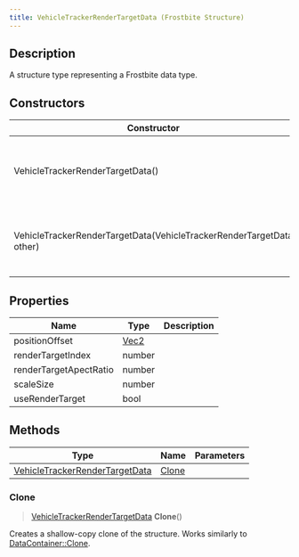 ```yaml
---
title: VehicleTrackerRenderTargetData (Frostbite Structure)
---
```

## Description

A structure type representing a Frostbite data type.

## Constructors

| Constructor                                                          | Description                                              |
| -------------------------------------------------------------------- | -------------------------------------------------------- |
| VehicleTrackerRenderTargetData()                                     | Create a new instance of this structure type.            |
| VehicleTrackerRenderTargetData(VehicleTrackerRenderTargetData other) | Create a reference copy of a structure of the same type. |

## Properties

| Name                   | Type                              | Description |
| ---------------------- | --------------------------------- | ----------- |
| positionOffset         | [Vec2](/vext/ref/cls/shr/Vec2) |             |
| renderTargetIndex      | number                            |             |
| renderTargetApectRatio | number                            |             |
| scaleSize              | number                            |             |
| useRenderTarget        | bool                              |             |

## Methods

| Type                                                             | Name            | Parameters |
| ---------------------------------------------------------------- | --------------- | ---------- |
| [VehicleTrackerRenderTargetData](VehicleTrackerRenderTargetData) | [Clone](#clone) |            |

### Clone

> [VehicleTrackerRenderTargetData](VehicleTrackerRenderTargetData) **Clone**()

Creates a shallow-copy clone of the structure. Works similarly to [DataContainer::Clone](/vext/ref/cls/shr/datacontainer#clone).
